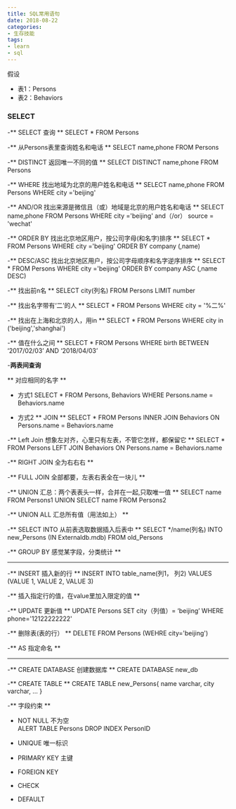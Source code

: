 ```yaml
---
title: SQL常用语句
date: 2018-08-22
categories:
- 生存技能
tags: 
- learn
- sql
---
```


假设
- 表1：Persons
- 表2：Behaviors

### SELECT ###

-** SELECT 查询 **
SELECT * FROM Persons

-** 从Persons表里查询姓名和电话 ** 
SELECT name,phone 
FROM Persons 

-** DISTINCT 返回唯一不同的值 **
SELECT DISTINCT name,phone 
FROM Persons 

-** WHERE 找出地域为北京的用户姓名和电话 **
SELECT name,phone FROM Persons
WHERE city ='beijing'

<!--more-->

-** AND/OR 找出来源是微信且（或）地域是北京的用户姓名和电话 **
SELECT name,phone FROM Persons
WHERE city ='beijing' and（/or） source = 'wechat'

-** ORDER BY 找出北京地区用户，按公司字母(和名字)排序 **
SELECT * FROM Persons
WHERE city ='beijing' 
ORDER BY company (,name) 

-** DESC/ASC 找出北京地区用户，按公司字母顺序和名字逆序排序 **
SELECT * FROM Persons
WHERE city ='beijing' 
ORDER BY company ASC (,name DESC)

-** 找出前n名 **
SELECT city(列名)
FROM Persons 
LIMIT number

-** 找出名字带有‘二’的人 **
SELECT * FROM Persons
WHERE city = '%二%'

-** 找出在上海和北京的人，用in **
SELECT * FROM Persons
WHERE city in ('beijing','shanghai')

-** 值在什么之间 **
SELECT * FROM Persons
WHERE birth 
BETWEEN ‘2017/02/03’ AND ‘2018/04/03’

-**两表间查询**

** 对应相同的名字 **
- 方式1
SELECT * FROM Persons, Behaviors
WHERE Persons.name = Behaviors.name

- 方式2
** JOIN  **
SELECT * FROM Persons
INNER JOIN Behaviors
ON Persons.name = Behaviors.name

-** Left Join 想象左对齐，心里只有左表，不管它怎样，都保留它 **
SELECT * FROM Persons
LEFT JOIN Behaviors
ON Persons.name = Behaviors.name

-** RIGHT JOIN 全为右右右 **

-** FULL JOIN 全部都要，左表右表全在一块儿 **

-** UNION 汇总：两个表表头一样，合并在一起,只取唯一值 **
SELECT name FROM Persons1
UNION
SELECT name FROM Persons2

-** UNION ALL 汇总所有值（用法如上） **

-** SELECT INTO 从前表选取数据插入后表中 **
SELECT */name(列名)
INTO new_Persons (IN Externaldb.mdb)
FROM old_Persons

-** GROUP BY 感觉某字段，分类统计 **

---

-** INSERT 插入新的行 **
INSERT INTO table_name(列1， 列2)
VALUES (VALUE 1, VALUE 2, VALUE 3)

-** 插入指定行的值，在value里加入限定的值 **

-** UPDATE 更新值 **
UPDATE Persons
SET city（列值）= ‘beijing’
WHERE phone='12122222222'

-** 删除表(表的行） **
DELETE FROM Persons
(WEHRE city='beijing')

-** AS 指定命名 **

---

-** CREATE DATABASE 创建数据库 **
CREATE DATABASE new_db

-** CREATE TABLE **
CREATE TABLE new_Persons{
name varchar,
city varchar,
...
}

-** 字段约束 **
- NOT NULL 不为空  
ALERT TABLE Persons
DROP INDEX PersonID

- UNIQUE 唯一标识
- PRIMARY KEY 主键
- FOREIGN KEY
- CHECK
- DEFAULT

